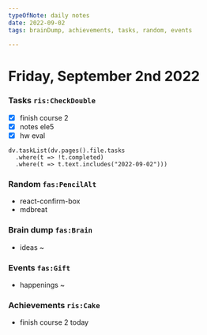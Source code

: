 ```yaml
---
typeOfNote: daily notes
date: 2022-09-02
tags: brainDump, achievements, tasks, random, events

---
```

# Friday, September 2nd 2022

### Tasks `ris:CheckDouble`
 - [x] finish course 2
 - [x] notes ele5
 - [x] hw eval

```dataviewjs
dv.taskList(dv.pages().file.tasks 
  .where(t => !t.completed)
  .where(t => t.text.includes("2022-09-02")))
```



### Random `fas:PencilAlt`
 - react-confirm-box
 - mdbreat




### Brain dump `fas:Brain`
 - ideas ~ 




### Events `fas:Gift`
 - happenings ~






### Achievements `ris:Cake`
 - finish course 2 today

